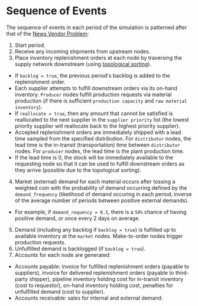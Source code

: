 # Sequence of Events

The sequence of events in each period of the simulation is patterned after that of the [News Vendor Problem](https://optimization.cbe.cornell.edu/index.php?title=Newsvendor_problem):
1. Start period.
2. Receive any incoming shipments from upstream nodes.
3. Place inventory replenishment orders at each node by traversing the supply network downstream (using [topological sorting](https://en.wikipedia.org/wiki/Topological_sorting)).
  - If `backlog = true`, the previous period's backlog is added to the replenishment order. 
  - Each supplier attempts to fulfill downstream orders via its on-hand inventory. `Producer` nodes fulfill production requests via material production (if there is sufficient `production capacity` and `raw material inventory`). 
  - If `reallocate = true`, then any amount that cannot be satisfied is reallocated to the next supplier in the `supplier priority` list (the lowest priority supplier will reallocate back to the highest priority supplier). 
  - Accepted replenishment orders are immediately shipped with a lead time sampled from the specified distribution. For `distributor` nodes, the lead time is the in-transit (transportation) time between `distributor` nodes. For `producer` nodes, the lead time is the plant production time. 
  - If the lead time is 0, the stock will be immediately available to the requesting node so that it can be used to fulfill downstream orders as they arrive (possible due to the topological sorting).
4. Market (external) demand for each material occurs after tossing a weighted coin with the probability of demand occurring defined by the `demand_frequency` (likelihood of demand occuring in each period; inverse of the average number of periods between positive external demands).
  - For example, if `demand_requency = 0.5`, there is a `50%` chance of having positive demand, or once every 2 days on average.
5. Demand (including any backlog if `backlog = true`) is fulfilled up to available inventory at the `market` nodes. Make-to-order nodes trigger production requests.
6. Unfulfilled demand is backlogged (if `backlog = true`).
7. Accounts for each node are generated:
  - Accounts payable: invoice for fulfilled replenishment orders (payable to suppliers), invoice for delivered replenishment orders (payable to third-party shipper), pipeline inventory holding cost for in-transit inventory (cost to requestor), on-hand inventory holding cost, penalties for unfulfilled demand (cost to supplier).
  - Accounts receivable: sales for internal and external demand.

